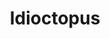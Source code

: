 ---
title: Idioctopus
developer: BadgerHammer
image: Idioctopus.jpg
link: http://www.idioctopus.com
windows: http://store.steampowered.com/app/571330/Idioctopus/
mac: http://store.steampowered.com/app/571330/Idioctopus/
linux: http://store.steampowered.com/app/571330/Idioctopus/
ios: https://itunes.apple.com/us/app/idioctopus/id1191098179
android: https://play.google.com/store/apps/details?id=com.badgerhammer.idioctopus
featured: true
---